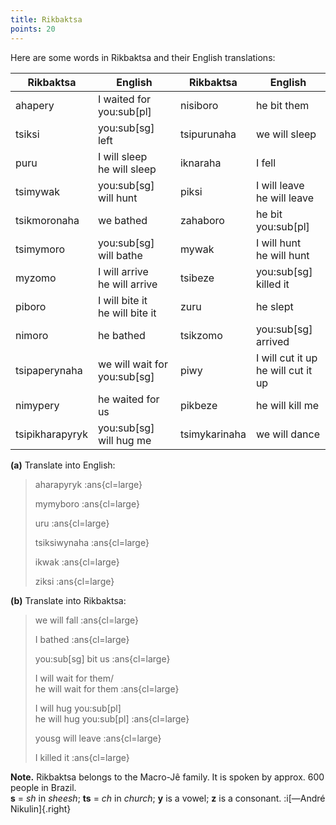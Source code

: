 ```yaml
---
title: Rikbaktsa
points: 20
---
```


Here are some words in Rikbaktsa and their English translations:

| Rikbaktsa | English | Rikbaktsa | English |
| - | - | - | - |
| ahapery | I waited for you:sub[pl] | nisiboro | he bit them |
| tsiksi | you:sub[sg] left | tsipurunaha | we will sleep |
| puru | I will sleep <br>he will sleep | iknaraha | I fell |
| tsimywak | you:sub[sg] will hunt | piksi | I will leave <br>he will leave |
| tsikmoronaha | we bathed | zahaboro | he bit you:sub[pl] |
| tsimymoro | you:sub[sg] will bathe | mywak | I will hunt <br>he will hunt |
| myzomo | I will arrive <br>he will arrive | tsibeze | you:sub[sg] killed it |
| piboro | I will bite it <br>he will bite it | zuru | he slept |
| nimoro | he bathed | tsikzomo | you:sub[sg] arrived |
| tsipaperynaha | we will wait for you:sub[sg] | piwy | I will cut it up <br>he will cut it up |
| nimypery | he waited for us | pikbeze | he will kill me |
| tsipikharapyryk | you:sub[sg] will hug me | tsimykarinaha | we will dance |

**(a)** Translate into English:

> aharapyryk :ans{cl=large}
>
> mymyboro :ans{cl=large}
>
> uru :ans{cl=large}
>
> tsiksiwynaha :ans{cl=large}
>
> ikwak :ans{cl=large}
>
> ziksi :ans{cl=large}


**(b)** Translate into Rikbaktsa:

> we will fall :ans{cl=large}
>
> I bathed :ans{cl=large}
>
> you:sub[sg] bit us :ans{cl=large}
>
> I will wait for them/<br>he will wait for them :ans{cl=large}
>
> I will hug you:sub[pl]<br>he will hug you:sub[pl] :ans{cl=large}
>
> yousg will leave :ans{cl=large}
>
> I killed it :ans{cl=large}

**Note.** Rikbaktsa belongs to the Macro-Jê family. It is spoken by approx. 600 people in Brazil.
<br>**s** = *sh* in *sheesh*; **ts** = *ch* in *church*; **y** is a vowel; **z** is a consonant. :i[—André Nikulin]{.right}